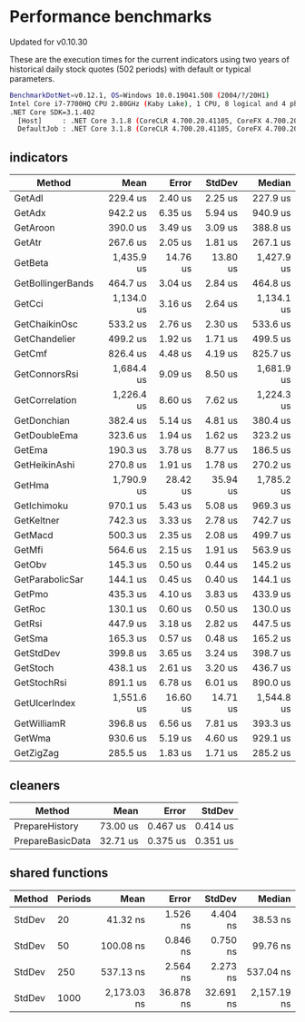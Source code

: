# Performance benchmarks

Updated for v0.10.30

These are the execution times for the current indicators using two years of historical daily stock quotes (502 periods) with default or typical parameters.

``` bash
BenchmarkDotNet=v0.12.1, OS=Windows 10.0.19041.508 (2004/?/20H1)
Intel Core i7-7700HQ CPU 2.80GHz (Kaby Lake), 1 CPU, 8 logical and 4 physical cores
.NET Core SDK=3.1.402
  [Host]     : .NET Core 3.1.8 (CoreCLR 4.700.20.41105, CoreFX 4.700.20.41903), X64 RyuJIT
  DefaultJob : .NET Core 3.1.8 (CoreCLR 4.700.20.41105, CoreFX 4.700.20.41903), X64 RyuJIT
```

## indicators

|            Method |       Mean |    Error |   StdDev |     Median |
|------------------ |-----------:|---------:|---------:|-----------:|
|            GetAdl |   229.4 us |  2.40 us |  2.25 us |   227.9 us |
|            GetAdx |   942.2 us |  6.35 us |  5.94 us |   940.9 us |
|          GetAroon |   390.0 us |  3.49 us |  3.09 us |   388.8 us |
|            GetAtr |   267.6 us |  2.05 us |  1.81 us |   267.1 us |
|           GetBeta | 1,435.9 us | 14.76 us | 13.80 us | 1,427.9 us |
| GetBollingerBands |   464.7 us |  3.04 us |  2.84 us |   464.8 us |
|            GetCci | 1,134.0 us |  3.16 us |  2.64 us | 1,134.1 us |
|     GetChaikinOsc |   533.2 us |  2.76 us |  2.30 us |   533.6 us |
|     GetChandelier |   499.2 us |  1.92 us |  1.71 us |   499.5 us |
|            GetCmf |   826.4 us |  4.48 us |  4.19 us |   825.7 us |
|     GetConnorsRsi | 1,684.4 us |  9.09 us |  8.50 us | 1,681.9 us |
|    GetCorrelation | 1,226.4 us |  8.60 us |  7.62 us | 1,224.3 us |
|       GetDonchian |   382.4 us |  5.14 us |  4.81 us |   380.4 us |
|      GetDoubleEma |   323.6 us |  1.94 us |  1.62 us |   323.2 us |
|            GetEma |   190.3 us |  3.78 us |  8.77 us |   186.5 us |
|     GetHeikinAshi |   270.8 us |  1.91 us |  1.78 us |   270.2 us |
|            GetHma | 1,790.9 us | 28.42 us | 35.94 us | 1,785.2 us |
|       GetIchimoku |   970.1 us |  5.43 us |  5.08 us |   969.3 us |
|        GetKeltner |   742.3 us |  3.33 us |  2.78 us |   742.7 us |
|           GetMacd |   500.3 us |  2.35 us |  2.08 us |   499.7 us |
|            GetMfi |   564.6 us |  2.15 us |  1.91 us |   563.9 us |
|            GetObv |   145.3 us |  0.50 us |  0.44 us |   145.2 us |
|   GetParabolicSar |   144.1 us |  0.45 us |  0.40 us |   144.1 us |
|            GetPmo |   435.3 us |  4.10 us |  3.83 us |   433.9 us |
|            GetRoc |   130.1 us |  0.60 us |  0.50 us |   130.0 us |
|            GetRsi |   447.9 us |  3.18 us |  2.82 us |   447.5 us |
|            GetSma |   165.3 us |  0.57 us |  0.48 us |   165.2 us |
|         GetStdDev |   399.8 us |  3.65 us |  3.24 us |   398.7 us |
|          GetStoch |   438.1 us |  2.61 us |  3.20 us |   436.7 us |
|       GetStochRsi |   891.1 us |  6.78 us |  6.01 us |   890.0 us |
|     GetUlcerIndex | 1,551.6 us | 16.60 us | 14.71 us | 1,544.8 us |
|       GetWilliamR |   396.8 us |  6.56 us |  7.81 us |   393.3 us |
|            GetWma |   930.6 us |  5.19 us |  4.60 us |   929.1 us |
|         GetZigZag |   285.5 us |  1.83 us |  1.71 us |   285.2 us |

## cleaners

|           Method |     Mean |    Error |   StdDev |
|----------------- |---------:|---------:|---------:|
|   PrepareHistory | 73.00 us | 0.467 us | 0.414 us |
| PrepareBasicData | 32.71 us | 0.375 us | 0.351 us |

## shared functions

| Method | Periods |        Mean |     Error |    StdDev |      Median |
|------- |-------- |------------:|----------:|----------:|------------:|
| StdDev |      20 |    41.32 ns |  1.526 ns |  4.404 ns |    38.53 ns |
| StdDev |      50 |   100.08 ns |  0.846 ns |  0.750 ns |    99.76 ns |
| StdDev |     250 |   537.13 ns |  2.564 ns |  2.273 ns |   537.04 ns |
| StdDev |    1000 | 2,173.03 ns | 36.878 ns | 32.691 ns | 2,157.19 ns |
